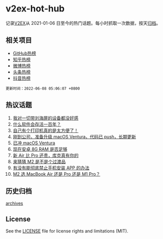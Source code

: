 # v2ex-hot-hub

 记录[V2EX](https://www.v2ex.com/)从 2021-01-06 日至今的热门话题。每小时抓取一次数据，按天[归档](archives)。
 
 ## 相关项目

- [GitHub热榜](https://github.com/snaildev/github-hot-hub)
- [知乎热榜](https://github.com/snaildev/zhihu-hot-hub)
- [微博热榜](https://github.com/snaildev/weibo-hot-hub)
- [头条热榜](https://github.com/snaildev/toutiao-hot-hub)
- [抖音热榜](https://github.com/snaildev/douyin-hot-hub)


 `更新时间：2022-06-08 05:06:07 +0800`

## 热议话题

1. [我对一切带刘海屏的设备都没好感](https://www.v2ex.com/t/857771)
1. [什么软件会存活一百年？](https://www.v2ex.com/t/857943)
1. [自己有个打印机真的是太方便了！](https://www.v2ex.com/t/857872)
1. [刚到公司，准备升级 macOS Ventura，代码已 push，长期更新](https://www.v2ex.com/t/857754)
1. [已冲 macOS Ventura](https://www.v2ex.com/t/857764)
1. [现在安卓 8G RAM 是否足够](https://www.v2ex.com/t/857881)
1. [新 Air 比 Pro 还贵，库克真有你的](https://www.v2ex.com/t/857783)
1. [来猜猜 M2 是不是个过渡品](https://www.v2ex.com/t/857776)
1. [有没有能彻底禁止手机安装 APP 的办法](https://www.v2ex.com/t/857860)
1. [M2 选 MacBook Air 还是 Pro 还是 M1 Pro？](https://www.v2ex.com/t/857752)

## 历史归档

[archives](archives)

## License

See the [LICENSE](LICENSE) file for license rights and limitations (MIT).
